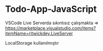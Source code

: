 # Todo-App-JavaScript
VSCode Live Serverda sıkıntısız çalışmakta => https://marketplace.visualstudio.com/items?itemName=ritwickdey.LiveServer

LocalStorage kullanılmıştır
